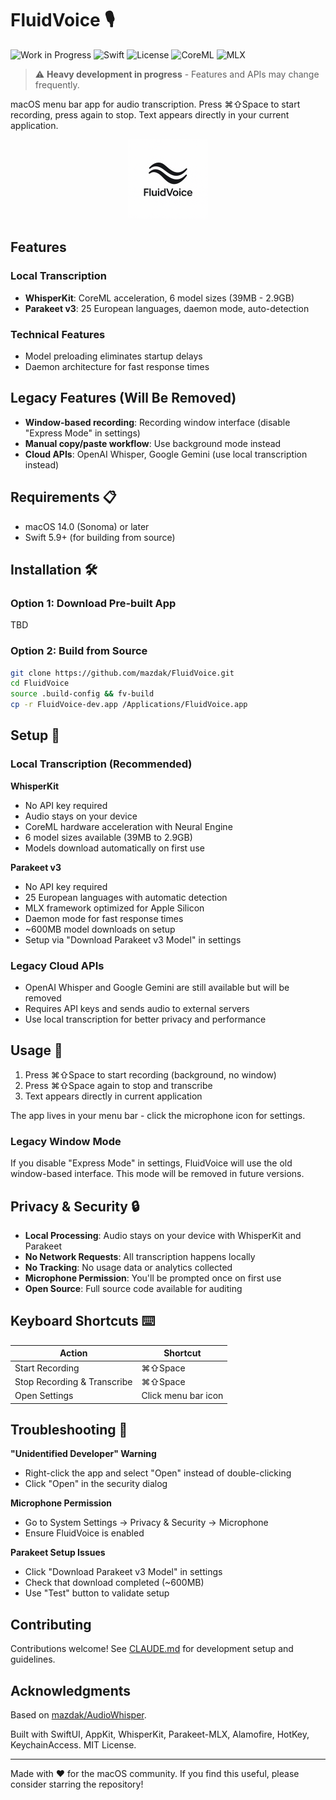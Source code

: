 # FluidVoice 🎙️

![Work in Progress](https://img.shields.io/badge/Status-Work%20in%20Progress-orange?style=flat-square)
![Swift](https://img.shields.io/badge/Swift-5.9+-red?style=flat-square&logo=swift)
![License](https://img.shields.io/badge/License-MIT-green?style=flat-square)
![CoreML](https://img.shields.io/badge/CoreML-✓-blue?style=flat-square)
![MLX](https://img.shields.io/badge/MLX-✓-purple?style=flat-square)

> ⚠️ **Heavy development in progress** - Features and APIs may change frequently.

macOS menu bar app for audio transcription. Press ⌘⇧Space to start recording, press again to stop. Text appears directly in your current application.

<p align="center">
  <img src="FluidVoiceIcon.png" width="128" height="128" alt="FluidVoice Icon">
</p>

## Features

### Local Transcription
- **WhisperKit**: CoreML acceleration, 6 model sizes (39MB - 2.9GB)
- **Parakeet v3**: 25 European languages, daemon mode, auto-detection

### Technical Features
- Model preloading eliminates startup delays
- Daemon architecture for fast response times

## Legacy Features (Will Be Removed)
- **Window-based recording**: Recording window interface (disable "Express Mode" in settings)
- **Manual copy/paste workflow**: Use background mode instead
- **Cloud APIs**: OpenAI Whisper, Google Gemini (use local transcription instead)

## Requirements 📋
- macOS 14.0 (Sonoma) or later
- Swift 5.9+ (for building from source)

## Installation 🛠️
### Option 1: Download Pre-built App
TBD

### Option 2: Build from Source
```bash
git clone https://github.com/mazdak/FluidVoice.git
cd FluidVoice
source .build-config && fv-build
cp -r FluidVoice-dev.app /Applications/FluidVoice.app
```

## Setup 🔧

### Local Transcription (Recommended)

**WhisperKit**
- No API key required
- Audio stays on your device
- CoreML hardware acceleration with Neural Engine
- 6 model sizes available (39MB to 2.9GB)
- Models download automatically on first use

**Parakeet v3**
- No API key required
- 25 European languages with automatic detection
- MLX framework optimized for Apple Silicon
- Daemon mode for fast response times
- ~600MB model downloads on setup
- Setup via "Download Parakeet v3 Model" in settings

### Legacy Cloud APIs
- OpenAI Whisper and Google Gemini are still available but will be removed
- Requires API keys and sends audio to external servers
- Use local transcription for better privacy and performance

## Usage 🎯

1. Press ⌘⇧Space to start recording (background, no window)
2. Press ⌘⇧Space again to stop and transcribe
3. Text appears directly in current application

The app lives in your menu bar - click the microphone icon for settings.

### Legacy Window Mode
If you disable "Express Mode" in settings, FluidVoice will use the old window-based interface. This mode will be removed in future versions.



## Privacy & Security 🔒

- **Local Processing**: Audio stays on your device with WhisperKit and Parakeet
- **No Network Requests**: All transcription happens locally
- **No Tracking**: No usage data or analytics collected
- **Microphone Permission**: You'll be prompted once on first use
- **Open Source**: Full source code available for auditing

## Keyboard Shortcuts ⌨️

| Action | Shortcut |
|--------|----------|
| Start Recording | ⌘⇧Space |
| Stop Recording & Transcribe | ⌘⇧Space |
| Open Settings | Click menu bar icon |

## Troubleshooting 🔧

**"Unidentified Developer" Warning**
- Right-click the app and select "Open" instead of double-clicking
- Click "Open" in the security dialog

**Microphone Permission**
- Go to System Settings → Privacy & Security → Microphone
- Ensure FluidVoice is enabled

**Parakeet Setup Issues**
- Click "Download Parakeet v3 Model" in settings
- Check that download completed (~600MB)
- Use "Test" button to validate setup

## Contributing

Contributions welcome! See [CLAUDE.md](CLAUDE.md) for development setup and guidelines.

## Acknowledgments

Based on [mazdak/AudioWhisper](https://github.com/mazdak/AudioWhisper).

Built with SwiftUI, AppKit, WhisperKit, Parakeet-MLX, Alamofire, HotKey, KeychainAccess. MIT License.

---

Made with ❤️ for the macOS community. If you find this useful, please consider starring the repository!
